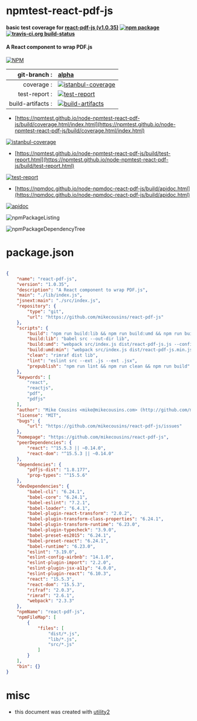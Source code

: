 # npmtest-react-pdf-js

#### basic test coverage for  [react-pdf-js (v1.0.35)](https://github.com/mikecousins/react-pdf-js)  [![npm package](https://img.shields.io/npm/v/npmtest-react-pdf-js.svg?style=flat-square)](https://www.npmjs.org/package/npmtest-react-pdf-js) [![travis-ci.org build-status](https://api.travis-ci.org/npmtest/node-npmtest-react-pdf-js.svg)](https://travis-ci.org/npmtest/node-npmtest-react-pdf-js)

#### A React component to wrap PDF.js

[![NPM](https://nodei.co/npm/react-pdf-js.png?downloads=true&downloadRank=true&stars=true)](https://www.npmjs.com/package/react-pdf-js)

| git-branch : | [alpha](https://github.com/npmtest/node-npmtest-react-pdf-js/tree/alpha)|
|--:|:--|
| coverage : | [![istanbul-coverage](https://npmtest.github.io/node-npmtest-react-pdf-js/build/coverage.badge.svg)](https://npmtest.github.io/node-npmtest-react-pdf-js/build/coverage.html/index.html)|
| test-report : | [![test-report](https://npmtest.github.io/node-npmtest-react-pdf-js/build/test-report.badge.svg)](https://npmtest.github.io/node-npmtest-react-pdf-js/build/test-report.html)|
| build-artifacts : | [![build-artifacts](https://npmtest.github.io/node-npmtest-react-pdf-js/glyphicons_144_folder_open.png)](https://github.com/npmtest/node-npmtest-react-pdf-js/tree/gh-pages/build)|

- [https://npmtest.github.io/node-npmtest-react-pdf-js/build/coverage.html/index.html](https://npmtest.github.io/node-npmtest-react-pdf-js/build/coverage.html/index.html)

[![istanbul-coverage](https://npmtest.github.io/node-npmtest-react-pdf-js/build/screenCapture.buildCi.browser.%252Ftmp%252Fbuild%252Fcoverage.lib.html.png)](https://npmtest.github.io/node-npmtest-react-pdf-js/build/coverage.html/index.html)

- [https://npmtest.github.io/node-npmtest-react-pdf-js/build/test-report.html](https://npmtest.github.io/node-npmtest-react-pdf-js/build/test-report.html)

[![test-report](https://npmtest.github.io/node-npmtest-react-pdf-js/build/screenCapture.buildCi.browser.%252Ftmp%252Fbuild%252Ftest-report.html.png)](https://npmtest.github.io/node-npmtest-react-pdf-js/build/test-report.html)

- [https://npmdoc.github.io/node-npmdoc-react-pdf-js/build/apidoc.html](https://npmdoc.github.io/node-npmdoc-react-pdf-js/build/apidoc.html)

[![apidoc](https://npmdoc.github.io/node-npmdoc-react-pdf-js/build/screenCapture.buildCi.browser.%252Ftmp%252Fbuild%252Fapidoc.html.png)](https://npmdoc.github.io/node-npmdoc-react-pdf-js/build/apidoc.html)

![npmPackageListing](https://npmtest.github.io/node-npmtest-react-pdf-js/build/screenCapture.npmPackageListing.svg)

![npmPackageDependencyTree](https://npmtest.github.io/node-npmtest-react-pdf-js/build/screenCapture.npmPackageDependencyTree.svg)



# package.json

```json

{
    "name": "react-pdf-js",
    "version": "1.0.35",
    "description": "A React component to wrap PDF.js",
    "main": "./lib/index.js",
    "jsnext:main": "./src/index.js",
    "repository": {
        "type": "git",
        "url": "https://github.com/mikecousins/react-pdf-js"
    },
    "scripts": {
        "build": "npm run build:lib && npm run build:umd && npm run build:umd:min",
        "build:lib": "babel src --out-dir lib",
        "build:umd": "webpack src/index.js dist/react-pdf-js.js --config webpack.config.development.js",
        "build:umd:min": "webpack src/index.js dist/react-pdf-js.min.js --config webpack.config.production.js",
        "clean": "rimraf dist lib",
        "lint": "eslint src --ext .js --ext .jsx",
        "prepublish": "npm run lint && npm run clean && npm run build"
    },
    "keywords": [
        "react",
        "reactjs",
        "pdf",
        "pdfjs"
    ],
    "author": "Mike Cousins <mike@mikecousins.com> (http://github.com/mikecousins)",
    "license": "MIT",
    "bugs": {
        "url": "https://github.com/mikecousins/react-pdf-js/issues"
    },
    "homepage": "https://github.com/mikecousins/react-pdf-js",
    "peerDependencies": {
        "react": "^15.5.3 || ~0.14.0",
        "react-dom": "^15.5.3 || ~0.14.0"
    },
    "dependencies": {
        "pdfjs-dist": "1.8.177",
        "prop-types": "^15.5.6"
    },
    "devDependencies": {
        "babel-cli": "6.24.1",
        "babel-core": "6.24.1",
        "babel-eslint": "7.2.1",
        "babel-loader": "6.4.1",
        "babel-plugin-react-transform": "2.0.2",
        "babel-plugin-transform-class-properties": "6.24.1",
        "babel-plugin-transform-runtime": "6.23.0",
        "babel-plugin-typecheck": "3.9.0",
        "babel-preset-es2015": "6.24.1",
        "babel-preset-react": "6.24.1",
        "babel-runtime": "6.23.0",
        "eslint": "3.19.0",
        "eslint-config-airbnb": "14.1.0",
        "eslint-plugin-import": "2.2.0",
        "eslint-plugin-jsx-a11y": "4.0.0",
        "eslint-plugin-react": "6.10.3",
        "react": "15.5.3",
        "react-dom": "15.5.3",
        "rifraf": "2.0.3",
        "rimraf": "2.6.1",
        "webpack": "2.3.3"
    },
    "npmName": "react-pdf-js",
    "npmFileMap": [
        {
            "files": [
                "dist/*.js",
                "lib/*.js",
                "src/*.js"
            ]
        }
    ],
    "bin": {}
}
```



# misc
- this document was created with [utility2](https://github.com/kaizhu256/node-utility2)
